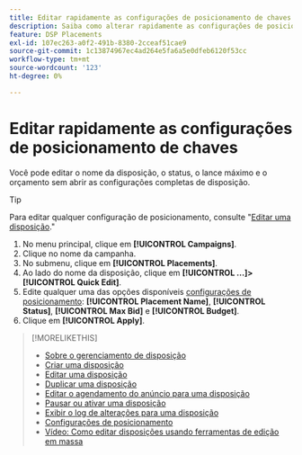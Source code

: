 ```yaml
---
title: Editar rapidamente as configurações de posicionamento de chaves
description: Saiba como alterar rapidamente as configurações de posicionamento das chaves.
feature: DSP Placements
exl-id: 107ec263-a0f2-491b-8380-2cceaf51cae9
source-git-commit: 1c13874967ec4ad264e5fa6a5e0dfeb6120f53cc
workflow-type: tm+mt
source-wordcount: '123'
ht-degree: 0%

---
```


# Editar rapidamente as configurações de posicionamento de chaves

<!-- Some placements don't have this option. Clarify which placement types aren't eligible -- is it PG placements, or all placements using private inventory? And anything else? -->

Você pode editar o nome da disposição, o status, o lance máximo e o orçamento sem abrir as configurações completas de disposição.

>[!TIP]
>
> Para editar qualquer configuração de posicionamento, consulte &quot;[Editar uma disposição](/help/dsp/campaign-management/placements/placement-edit.md).&quot;

1. No menu principal, clique em **[!UICONTROL Campaigns]**.
1. Clique no nome da campanha.
1. No submenu, clique em **[!UICONTROL Placements]**.
1. Ao lado do nome da disposição, clique em  **[!UICONTROL ...]>[!UICONTROL Quick Edit]**.
1. Edite qualquer uma das opções disponíveis [configurações de posicionamento](placement-settings.md):  **[!UICONTROL Placement Name]**, **[!UICONTROL Status]**, **[!UICONTROL Max Bid]** e **[!UICONTROL Budget]**.
1. Clique em **[!UICONTROL Apply]**.

>[!MORELIKETHIS]
>
>* [Sobre o gerenciamento de disposição](placement-about.md)
>* [Criar uma disposição](placement-create.md)
>* [Editar uma disposição](placement-edit.md)
>* [Duplicar uma disposição](placement-duplicate.md)
>* [Editar o agendamento do anúncio para uma disposição](placement-edit-ad-schedule.md)
>* [Pausar ou ativar uma disposição](placement-pause-activate.md)
>* [Exibir o log de alterações para uma disposição](placement-change-log.md)
>* [Configurações de posicionamento](placement-settings.md)
>* [Vídeo: Como editar disposições usando ferramentas de edição em massa](https://experienceleague.adobe.com/docs/advertising-cloud-learn/tutorials/dsp/bulk-edit-placement-tools.html)

